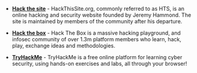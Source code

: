 * [**Hack the site**]( 	https://www.hackthissite.org/) - HackThisSite.org, commonly referred to as HTS, is an online hacking and security website founded by Jeremy Hammond. The site is maintained by members of the community after his departure.

* [**Hack the box**](https://www.hackthissite.org/) - Hack The Box is a massive hacking playground, and infosec community of over 1.3m platform members who learn, hack, play, exchange ideas and methodologies.

* [**TryHackMe**](https://tryhackme.com) - TryHackMe is a free online platform for learning cyber security, using hands-on exercises and labs, all through your browser!
